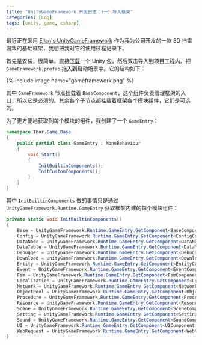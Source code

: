 ```yaml
---
title: "UnityGameFramework 开发日志：（一）导入框架"
categories: [Log]
tags: [unity, game, csharp]
---
```


最近正在采用 [Ellan's UnityGameFramework](https://gameframework.cn/) 作为我为公司开发的一款 3D 扫雷游戏的基础框架，我想把我对它的使用过程记录下。

首先是安装，很简单，直接[下载](https://gameframework.cn/download/)一个 Unity 包，然后双击导入到项目工程内。把 `GameFramework.prefab` 拖入到启动场景中。它的结构如下：

{% include image name="gameframework.png" %}

其中 `GameFramework` 节点挂载着 `BaseComponent`，这个组件负责管理框架的入口，所以它是必须的。其余各个子节点都挂载着框架各个模块组件，它们是可选的。

为了更方便地获取到每个模块的组件，我创建了一个 `GameEntry`：

```c#
namespace Thor.Game.Base
{
    public partial class GameEntry : MonoBehaviour
    {
        void Start()
        {
            InitBuiltinComponents();
            InitCustomComponents();
        }
    }
}
```

其中 `InitBuiltinComponents` 做的事情只是通过 `UnityGameFramework.Runtime.GameEntry` 获取框架内建的每个模块组件：

```c#
private static void InitBuiltinComponents()
{
    Base = UnityGameFramework.Runtime.GameEntry.GetComponent<BaseComponent>();
    Config = UnityGameFramework.Runtime.GameEntry.GetComponent<ConfigComponent>();
    DataNode = UnityGameFramework.Runtime.GameEntry.GetComponent<DataNodeComponent>();
    DataTable = UnityGameFramework.Runtime.GameEntry.GetComponent<DataTableComponent>();
    Debugger = UnityGameFramework.Runtime.GameEntry.GetComponent<DebuggerComponent>();
    Download = UnityGameFramework.Runtime.GameEntry.GetComponent<DownloadComponent>();
    Entity = UnityGameFramework.Runtime.GameEntry.GetComponent<EntityComponent>();
    Event = UnityGameFramework.Runtime.GameEntry.GetComponent<EventComponent>();
    Fsm = UnityGameFramework.Runtime.GameEntry.GetComponent<FsmComponent>();
    Localization = UnityGameFramework.Runtime.GameEntry.GetComponent<LocalizationComponent>();
    Network = UnityGameFramework.Runtime.GameEntry.GetComponent<NetworkComponent>();
    ObjectPool = UnityGameFramework.Runtime.GameEntry.GetComponent<ObjectPoolComponent>();
    Procedure = UnityGameFramework.Runtime.GameEntry.GetComponent<ProcedureComponent>();
    Resource = UnityGameFramework.Runtime.GameEntry.GetComponent<ResourceComponent>();
    Scene = UnityGameFramework.Runtime.GameEntry.GetComponent<SceneComponent>();
    Setting = UnityGameFramework.Runtime.GameEntry.GetComponent<SettingComponent>();
    Sound = UnityGameFramework.Runtime.GameEntry.GetComponent<SoundComponent>();
    UI = UnityGameFramework.Runtime.GameEntry.GetComponent<UIComponent>();
    WebRequest = UnityGameFramework.Runtime.GameEntry.GetComponent<WebRequestComponent>();
}
```

